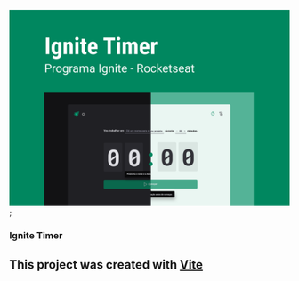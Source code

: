 ![App Cover](./src/assets/capa.png);

### Ignite Timer

## This project was created with [Vite](https://vitejs.dev/)